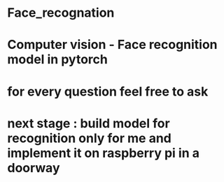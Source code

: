 # Face_recognation
# Computer vision - Face recognition model in pytorch
# for every question feel free to ask 
# next stage : build model for recognition only for me and implement it on raspberry pi in a doorway 
